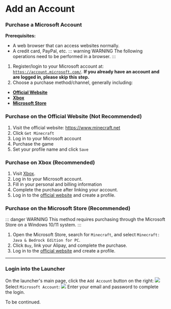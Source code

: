 # Add an Account

### **Purchase a Microsoft Account**
**Prerequisites:**
- A web browser that can access websites normally.
- A credit card, PayPal, etc.
::: warning WARNING
The following operations need to be performed in a browser.
:::
1. Register/login to your Microsoft account at: [`https://account.microsoft.com/`](https://account.microsoft.com/). **If you already have an account and are logged in, please skip this step.**
2. Choose a purchase method/channel, generally including:
- **[Official Website](https://www.minecraft.net)**
- **[Xbox](https://www.xbox.com/en-us/games/store/minecraft-for-windows/9nblggh2jhxj)**
- **[Microsoft Store](https://apps.microsoft.com/home?hl=en-us&gl=US)**

### Purchase on the **Official Website** (Not Recommended)
1. Visit the official website: https://www.minecraft.net
2. Click `Get Minecraft`
3. Log in to your Microsoft account
4. Purchase the game
5. Set your profile name and click `Save`

### Purchase on **Xbox** (Recommended)
1. Visit [Xbox](https://www.xbox.com/en-us/games/store/minecraft-for-windows/9nblggh2jhxj).
2. Log in to your Microsoft account.
3. Fill in your personal and billing information 
4. Complete the purchase after linking your account.
5. Log in to the [official website](https://www.minecraft.net) and create a profile.

### Purchase on the **Microsoft Store** (Recommended)
::: danger WARNING
This method requires purchasing through the Microsoft Store on a Windows 10/11 system.
:::
1. Open the Microsoft Store, search for `Minecraft`, and select `Minecraft: Java & Bedrock Edition for PC`.
2. Click `Buy`, link your Alipay, and complete the purchase.
3. Log in to the [official website](https://www.minecraft.net) and create a profile.

-------

### Login into the Launcher
On the launcher's main page, click the `Add Account` button on the right:
![](/docs/account/add/english_account_add_1.jpeg)
Select `Microsoft Account`:
![](/docs/account/add/english_account_add_2.jpeg)
Enter your email and password to complete the login.


To be continued.
